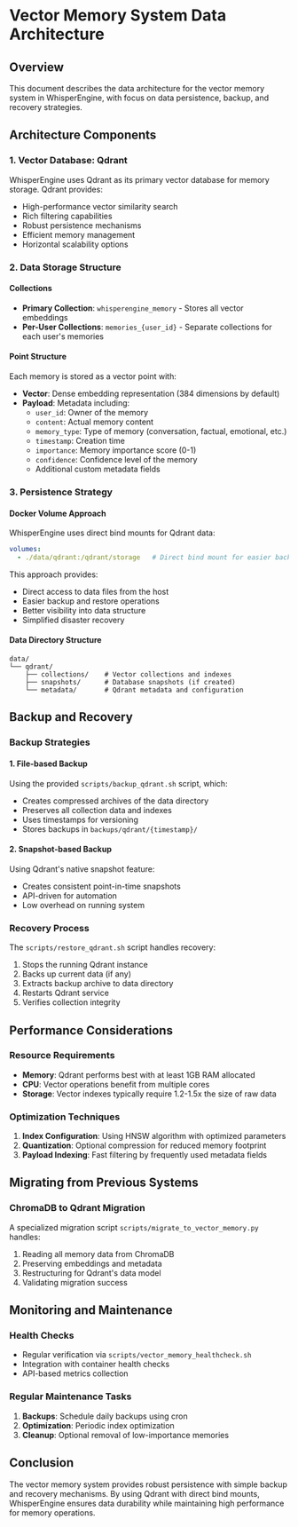 # Vector Memory System Data Architecture

## Overview
This document describes the data architecture for the vector memory system in WhisperEngine, with focus on data persistence, backup, and recovery strategies.

## Architecture Components

### 1. Vector Database: Qdrant
WhisperEngine uses Qdrant as its primary vector database for memory storage. Qdrant provides:

- High-performance vector similarity search
- Rich filtering capabilities
- Robust persistence mechanisms
- Efficient memory management
- Horizontal scalability options

### 2. Data Storage Structure

#### Collections
- **Primary Collection**: `whisperengine_memory` - Stores all vector embeddings
- **Per-User Collections**: `memories_{user_id}` - Separate collections for each user's memories

#### Point Structure
Each memory is stored as a vector point with:
- **Vector**: Dense embedding representation (384 dimensions by default)
- **Payload**: Metadata including:
  - `user_id`: Owner of the memory
  - `content`: Actual memory content
  - `memory_type`: Type of memory (conversation, factual, emotional, etc.)
  - `timestamp`: Creation time
  - `importance`: Memory importance score (0-1)
  - `confidence`: Confidence level of the memory
  - Additional custom metadata fields

### 3. Persistence Strategy

#### Docker Volume Approach
WhisperEngine uses direct bind mounts for Qdrant data:
```yaml
volumes:
  - ./data/qdrant:/qdrant/storage   # Direct bind mount for easier backup access
```

This approach provides:
- Direct access to data files from the host
- Easier backup and restore operations
- Better visibility into data structure
- Simplified disaster recovery

#### Data Directory Structure
```
data/
└── qdrant/
    ├── collections/    # Vector collections and indexes
    ├── snapshots/      # Database snapshots (if created)
    └── metadata/       # Qdrant metadata and configuration
```

## Backup and Recovery

### Backup Strategies

#### 1. File-based Backup
Using the provided `scripts/backup_qdrant.sh` script, which:
- Creates compressed archives of the data directory
- Preserves all collection data and indexes
- Uses timestamps for versioning
- Stores backups in `backups/qdrant/{timestamp}/`

#### 2. Snapshot-based Backup
Using Qdrant's native snapshot feature:
- Creates consistent point-in-time snapshots
- API-driven for automation
- Low overhead on running system

### Recovery Process
The `scripts/restore_qdrant.sh` script handles recovery:
1. Stops the running Qdrant instance
2. Backs up current data (if any)
3. Extracts backup archive to data directory
4. Restarts Qdrant service
5. Verifies collection integrity

## Performance Considerations

### Resource Requirements
- **Memory**: Qdrant performs best with at least 1GB RAM allocated
- **CPU**: Vector operations benefit from multiple cores
- **Storage**: Vector indexes typically require 1.2-1.5x the size of raw data

### Optimization Techniques
1. **Index Configuration**: Using HNSW algorithm with optimized parameters
2. **Quantization**: Optional compression for reduced memory footprint
3. **Payload Indexing**: Fast filtering by frequently used metadata fields

## Migrating from Previous Systems

### ChromaDB to Qdrant Migration
A specialized migration script `scripts/migrate_to_vector_memory.py` handles:
1. Reading all memory data from ChromaDB
2. Preserving embeddings and metadata
3. Restructuring for Qdrant's data model
4. Validating migration success

## Monitoring and Maintenance

### Health Checks
- Regular verification via `scripts/vector_memory_healthcheck.sh`
- Integration with container health checks
- API-based metrics collection

### Regular Maintenance Tasks
1. **Backups**: Schedule daily backups using cron
2. **Optimization**: Periodic index optimization
3. **Cleanup**: Optional removal of low-importance memories

## Conclusion
The vector memory system provides robust persistence with simple backup and recovery mechanisms. By using Qdrant with direct bind mounts, WhisperEngine ensures data durability while maintaining high performance for memory operations.